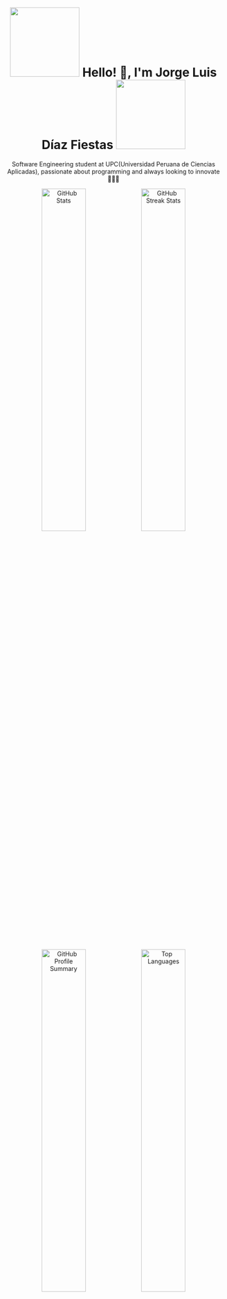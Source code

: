 <h1 align="center">
  <img src="https://i.giphy.com/media/v1.Y2lkPTc5MGI3NjExMGt1NTA3d2M5dzd4YjB2b2U0eTE5b24zNWM1bzhsOHdwbHk4YzVrNiZlcD12MV9pbnRlcm5hbF9naWZfYnlfaWQmY3Q9Zw/26u4nJPf0JtQPdStq/giphy.gif" width="160" />
  Hello! 👋, I'm Jorge Luis Díaz Fiestas
  <img src="https://i.giphy.com/media/v1.Y2lkPTc5MGI3NjExMGt1NTA3d2M5dzd4YjB2b2U0eTE5b24zNWM1bzhsOHdwbHk4YzVrNiZlcD12MV9pbnRlcm5hbF9naWZfYnlfaWQmY3Q9Zw/26u4nJPf0JtQPdStq/giphy.gif" width="160" />
</h1>

<p align="center">
  Software Engineering student at UPC(Universidad Peruana de Ciencias Aplicadas), passionate about programming and always looking to innovate 🚀👨‍💻
</p>

<div align="center">
  <img src="https://github-readme-stats.vercel.app/api?username=LuisDiazpe&show_icons=true&theme=radical" alt="GitHub Stats" width="45%" />
  <img src="https://github-readme-streak-stats.herokuapp.com/?user=LuisDiazpe&theme=radical" alt="GitHub Streak Stats" width="45%" />
</div>

<div align="center">
  <img src="https://github-profile-summary-cards.vercel.app/api/cards/profile-details?username=LuisDiazpe&theme=radical" alt="GitHub Profile Summary" width="45%" />
  <img src="https://github-readme-stats.vercel.app/api/top-langs/?username=LuisDiazpe&layout=compact&theme=radical" alt="Top Languages" width="45%" />
</div>

---

<h2 align="center">🧑‍💻 About Me</h2>
<ul>
  <li>📍 I am 18 years old and I am from Cajamarca, Perú.</li>
  <li>🎓 Software Engineering student in my 5th semester.</li>
  <li>🚀 Aspiring Software Engineer at Microsoft.</li>
  <li>💡 I am a self-taught and highly creative individual who seeks to learn and improve every day.</li>
  <li>💼 Currently, I work as a developer at <a href="https://arkabia.com" target="_blank">Arkabia</a> and <a href="https://lexcom.tech/" target="_blank">Lexcom</a>.</li>
</ul>

---

<h3 align="center">🚀 Technologies I Use</h3>
<p align="center">
  <img src="https://cdn.jsdelivr.net/gh/devicons/devicon/icons/c/c-original.svg" height="30" alt="C" /> &nbsp;
  <img src="https://cdn.jsdelivr.net/gh/devicons/devicon/icons/cplusplus/cplusplus-original.svg" height="30" alt="C++" /> &nbsp;
  <img src="https://cdn.jsdelivr.net/gh/devicons/devicon/icons/html5/html5-original.svg" height="30" alt="HTML5" /> &nbsp;
  <img src="https://cdn.jsdelivr.net/gh/devicons/devicon/icons/css3/css3-original.svg" height="30" alt="CSS3" /> &nbsp;
  <img src="https://raw.githubusercontent.com/tomowang/hugo-theme-tailwind/main/static/logo.svg" height="30" alt="Tailwind CSS" /> &nbsp;
  <img src="https://cdn.jsdelivr.net/gh/devicons/devicon/icons/git/git-original.svg" height="30" alt="Git" /> &nbsp;
  <img src="https://cdn.jsdelivr.net/gh/devicons/devicon/icons/gitlab/gitlab-original.svg" height="30" alt="GitLab" /> &nbsp;
  <img src="https://cdn.jsdelivr.net/gh/devicons/devicon/icons/sqlite/sqlite-original.svg" height="30" alt="SQLite" /> &nbsp;
  <img src="https://cdn.jsdelivr.net/gh/devicons/devicon/icons/microsoftsqlserver/microsoftsqlserver-plain.svg" height="30" alt="SQL Server" /> &nbsp;
  <img src="https://cdn.jsdelivr.net/gh/devicons/devicon/icons/mysql/mysql-original.svg" height="30" alt="MySQL" /> &nbsp;
  <img src="https://skillicons.dev/icons?i=github" height="30" alt="GitHub" /> &nbsp;
  <img src="https://cdn.jsdelivr.net/gh/devicons/devicon/icons/figma/figma-original.svg" height="30" alt="Figma" /> &nbsp;
  <img src="https://cdn.jsdelivr.net/gh/devicons/devicon/icons/visualstudio/visualstudio-plain.svg" height="30" alt="Visual Studio" /> &nbsp;
  <img src="https://cdn.jsdelivr.net/gh/devicons/devicon/icons/vscode/vscode-original.svg" height="30" alt="VS Code" /> &nbsp;
  <img src="https://cdn.jsdelivr.net/gh/devicons/devicon/icons/react/react-original.svg" height="30" alt="React" /> &nbsp;
  <img src="https://cdn.jsdelivr.net/gh/devicons/devicon/icons/typescript/typescript-original.svg" height="30" alt="TypeScript" /> &nbsp;
  <img src="https://cdn.jsdelivr.net/gh/devicons/devicon/icons/mongodb/mongodb-original.svg" height="30" alt="MongoDB" /> &nbsp;
  <img src="https://cdn.jsdelivr.net/gh/devicons/devicon/icons/arduino/arduino-original.svg" height="30" alt="Arduino" /> &nbsp;
  <img src="https://cdn.jsdelivr.net/gh/devicons/devicon/icons/matlab/matlab-original.svg" height="30" alt="MATLAB" /> &nbsp;
  <img src="https://cdn.jsdelivr.net/gh/devicons/devicon/icons/python/python-original.svg" height="30" alt="Python" /> &nbsp;
  <img src="https://cdn.jsdelivr.net/gh/devicons/devicon/icons/linux/linux-original.svg" height="30" alt="Linux" />
</p>

---

<h2 align="center">📫 Contact Me</h2>
<p align="center">
  <a href="https://wa.me/51954162053?text=Hola%2C%20Jorge!" target="_blank">
    <img src="https://img.shields.io/static/v1?message=WhatsApp&logo=whatsapp&label=&color=25D366&logoColor=white&labelColor=&style=for-the-badge" height="35" alt="WhatsApp"/>
  </a>
  <a href="https://www.instagram.com/diazfiestas/" target="_blank">
    <img src="https://img.shields.io/static/v1?message=Instagram&logo=instagram&label=&color=E4405F&logoColor=white&labelColor=&style=for-the-badge" height="35" alt="Instagram"/>
  </a>
  <a href="mailto:luidi678u@gmail.com">
    <img src="https://img.shields.io/static/v1?message=Gmail&logo=gmail&label=&color=D14836&logoColor=white&labelColor=&style=for-the-badge" height="35" alt="Gmail"/>
  </a>
  <a href="mailto:u20231d534@upc.edu.pe">
    <img src="https://img.shields.io/static/v1?message=Outlook&logo=microsoft-outlook&label=&color=0078D4&logoColor=white&labelColor=&style=for-the-badge" height="35" alt="Outlook"/>
  </a>
</p>
